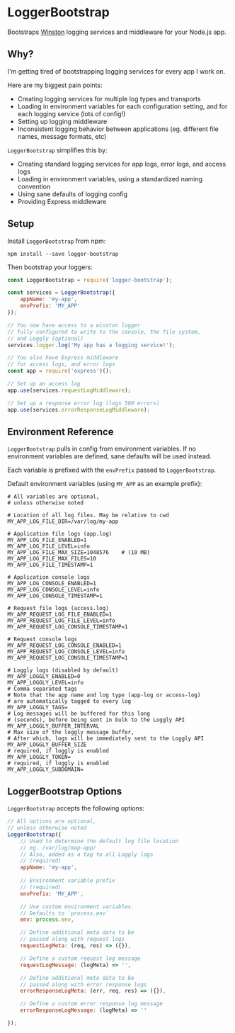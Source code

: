 # LoggerBootstrap

Bootstraps [Winston](https://github.com/winstonjs/winston) logging services and middleware for your Node.js app.

## Why?

I'm getting tired of bootstrapping logging services for every app I work on.

Here are my biggest pain points:

* Creating logging services for multiple log types and transports
* Loading in environment variables for each configuration setting, and for each logging service (lots of config!)
* Setting up logging middleware
* Inconsistent logging behavior between applications (eg. different file names, message formats, etc)

`LoggerBootstrap` simplifies this by:
* Creating standard logging services for app logs, error logs, and access logs
* Loading in environment variables, using a standardized naming convention
* Using sane defaults of logging config
* Providing Express middleware

## Setup

Install `LoggerBootstrap` from npm:

```
npm install --save logger-bootstrap
```

Then bootstrap your loggers:

```js
const LoggerBootstrap = require('logger-bootstrap');

const services = LoggerBootstrap({
	appName: 'my-app',
	envPrefix: 'MY_APP'
});

// You now have access to a winston logger
// fully configured to write to the console, the file system,
// and Loggly (optional)
services.logger.log('My app has a logging service!');

// You also have Express middleware 
// for access logs, and error logs
const app = require('express')();

// Set up an access log
app.use(services.requestLogMiddleware);

// Set up a response error log (logs 500 errors)
app.use(services.errorResponseLogMiddleware);
```

## Environment Reference

`LoggerBootstrap` pulls in config from environment variables. If no environment variables are defined, sane defaults will be used instead.

Each variable is prefixed with the `envPrefix` passed to `LoggerBootstrap`.

Default environment variables (using `MY_APP` as an example prefix):

```
# All variables are optional, 
# unless otherwise noted

# Location of all log files. May be relative to cwd
MY_APP_LOG_FILE_DIR=/var/log/my-app

# Application file logs (app.log)
MY_APP_LOG_FILE_ENABLED=1
MY_APP_LOG_FILE_LEVEL=info
MY_APP_LOG_FILE_MAX_SIZE=1048576	# (10 MB)
MY_APP_LOG_FILE_MAX_FILES=10
MY_APP_LOG_FILE_TIMESTAMP=1

# Application console logs
MY_APP_LOG_CONSOLE_ENABLED=1
MY_APP_LOG_CONSOLE_LEVEL=info
MY_APP_LOG_CONSOLE_TIMESTAMP=1

# Request file logs (access.log)
MY_APP_REQUEST_LOG_FILE_ENABLED=1
MY_APP_REQUEST_LOG_FILE_LEVEL=info
MY_APP_REQUEST_LOG_CONSOLE_TIMESTAMP=1

# Request console logs
MY_APP_REQUEST_LOG_CONSOLE_ENABLED=1
MY_APP_REQUEST_LOG_CONSOLE_LEVEL=info
MY_APP_REQUEST_LOG_CONSOLE_TIMESTAMP=1

# Loggly logs (disabled by default)
MY_APP_LOGGLY_ENABLED=0
MY_APP_LOGGLY_LEVEL=info
# Comma separated tags
# Note that the app name and log type (app-log or access-log) 
# are automatically tagged to every log
MY_APP_LOGGLY_TAGS=
# Log messages will be buffered for this long
# (seconds), before being sent in bulk to the Loggly API
MY_APP_LOGGLY_BUFFER_INTERVAL
# Max size of the loggly message buffer,
# After which, logs will be immediately sent to the Loggly API
MY_APP_LOGGLY_BUFFER_SIZE
# required, if loggly is enabled
MY_APP_LOGGLY_TOKEN=
# required, if loggly is enabled
MY_APP_LOGGLY_SUBDOMAIN=
```

## LoggerBootstrap Options

`LoggerBootstrap` accepts the following options:

```js
// All options are optional, 
// unless otherwise noted
LoggerBootstrap({
    // Used to determine the default log file location
    // eg. /var/log/map-app/
    // Also, added as a tag to all Loggly logs
    // (required)
	appName: 'my-app',
	
	// Environment variable prefix
	// (required)
	envPrefix: 'MY_APP',

	// Use custom environment variables.
	// Defaults to `process.env`
	env: process.env,

	// Define additional meta data to be
	// passed along with request logs
	requestLogMeta: (req, res) => ({}),

	// Define a custom request log message
	requestLogMessage: (logMeta) => '',

	// Define additional meta data to be
	// passed along with error response logs
	errorResponseLogMeta: (err, req, res) => ({}),

	// Define a custom error response log message
	errorResponseLogMessage: (logMeta) => ''

});
```